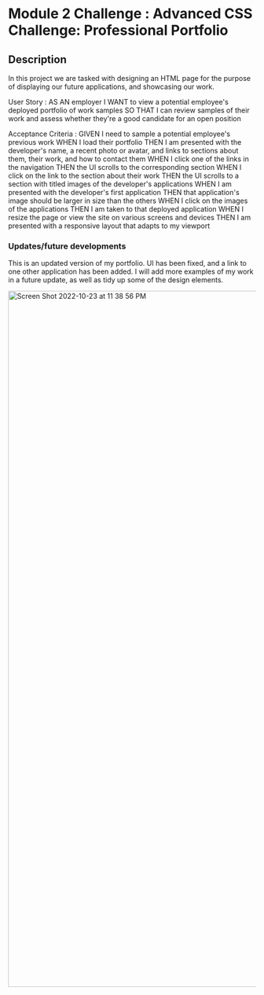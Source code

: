 # Module 2 Challenge : Advanced CSS Challenge: Professional Portfolio

## Description

In this project we are tasked with designing an HTML page for the purpose of displaying our future applications, and showcasing our work.

User Story :
AS AN employer
I WANT to view a potential employee's deployed portfolio of work samples
SO THAT I can review samples of their work and assess whether they're a good candidate for an open position

Acceptance Criteria :
GIVEN I need to sample a potential employee's previous work
WHEN I load their portfolio
THEN I am presented with the developer's name, a recent photo or avatar, and links to sections about them, their work, and how to contact them
WHEN I click one of the links in the navigation
THEN the UI scrolls to the corresponding section
WHEN I click on the link to the section about their work
THEN the UI scrolls to a section with titled images of the developer's applications
WHEN I am presented with the developer's first application
THEN that application's image should be larger in size than the others
WHEN I click on the images of the applications
THEN I am taken to that deployed application
WHEN I resize the page or view the site on various screens and devices
THEN I am presented with a responsive layout that adapts to my viewport


### Updates/future developments
This is an updated version of my portfolio.
UI has been fixed, and a link to one other application has been added.
I will add more examples of my work in a future update, as well as tidy up some of the design elements.

<img width="1416" alt="Screen Shot 2022-10-23 at 11 38 56 PM" src="https://user-images.githubusercontent.com/113868025/197463204-5b35871c-3f80-4d67-bd57-9ae30ff14d03.png">
